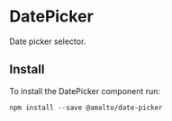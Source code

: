 # DatePicker

Date picker selector.

## Install
To install the DatePicker component run:
```terminal
npm install --save @amalto/date-picker
```